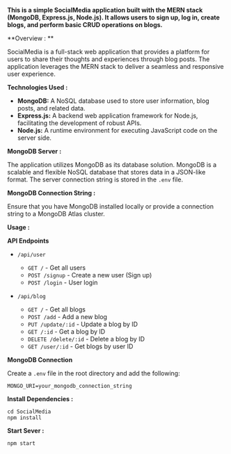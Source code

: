 **This is a simple SocialMedia application built with the MERN stack (MongoDB, Express.js, Node.js). It allows users to sign up, log in, create blogs, and perform basic CRUD operations on blogs.**

**Overview : **

SocialMedia is a full-stack web application that provides a platform for users to share their thoughts and experiences through blog posts. The application leverages the MERN stack to deliver a seamless and responsive user experience.

**Technologies Used :**

- **MongoDB:** A NoSQL database used to store user information, blog posts, and related data.
- **Express.js:** A backend web application framework for Node.js, facilitating the development of robust APIs.
- **Node.js:** A runtime environment for executing JavaScript code on the server side.

**MongoDB Server :**

The application utilizes MongoDB as its database solution. MongoDB is a scalable and flexible NoSQL database that stores data in a JSON-like format. The server connection string is stored in the `.env` file.

**MongoDB Connection String :**

Ensure that you have MongoDB installed locally or provide a connection string to a MongoDB Atlas cluster.

**Usage :**

**API Endpoints**

- `/api/user`
  - `GET /` - Get all users
  - `POST /signup` - Create a new user (Sign up)
  - `POST /login` - User login

- `/api/blog`
  - `GET /` - Get all blogs
  - `POST /add` - Add a new blog
  - `PUT /update/:id` - Update a blog by ID
  - `GET /:id` - Get a blog by ID
  - `DELETE /delete/:id` - Delete a blog by ID
  - `GET /user/:id` - Get blogs by user ID

**MongoDB Connection**

Create a `.env` file in the root directory and add the following:

```env
MONGO_URI=your_mongodb_connection_string
```
**Install Dependencies :**
```env
cd SocialMedia
npm install
```

**Start Sever :**
```env
npm start
```
